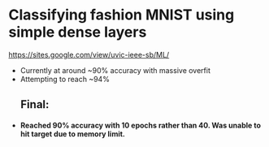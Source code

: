 # Classifying fashion MNIST using simple dense layers
https://sites.google.com/view/uvic-ieee-sb/ML/
<ul>
<li>Currently at around ~90% accuracy with massive overfit</li>
<li>Attempting to reach ~94%</li>
  <h2>Final: </h2>
<li><h4>Reached 90% accuracy with 10 epochs rather than 40. Was unable to hit target due to memory limit.</h4></li>
</ul>
